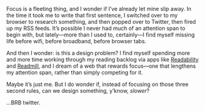  

Focus is a fleeting thing, and I wonder if I’ve already let mine slip away. In the time it took me to write
that first sentence, I switched over to my browser to research something, and then popped over to Twitter,
then fired up my RSS feeds. It’s possible I never had much of an attention span to begin with, but
lately—more than I used to, certainly—I find myself missing life before wifi, before broadband, before
browser tabs. 

And then I wonder: is this a design problem? I find myself spending more and more time working through my
reading backlog via apps like [Readability](http://readability.com/) and [Readmill](http://readmill.com/),
and I dream of a web that rewards focus—one that lengthens my attention span, rather than simply competing
for it. 

Maybe it’s just me. But I do wonder if, instead of focusing on those three second rules, can we design
something, y’know, *slower*? 

…BRB twitter.